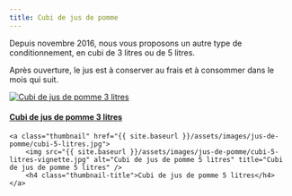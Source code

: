 ```yaml
---
title: Cubi de jus de pomme
---
```


Depuis novembre 2016, nous vous proposons un autre type de conditionnement, en cubi de 3 litres ou de 5 litres. 

Après ouverture, le jus est à conserver au frais et à consommer dans le mois qui suit.

<div class="image-container">
    <a class="thumbnail" href="{{ site.baseurl }}/assets/images/jus-de-pomme/cubi-3-litres.jpg">
        <img src="{{ site.baseurl }}/assets/images/jus-de-pomme/cubi-3-litres-vignette.jpg" alt="Cubi de jus de pomme 3 litres" title="Cubi de jus de pomme 3 litres" />
        <h4 class="thumbnail-title">Cubi de jus de pomme 3 litres</h4>
    </a>
    
    <a class="thumbnail" href="{{ site.baseurl }}/assets/images/jus-de-pomme/cubi-5-litres.jpg">
        <img src="{{ site.baseurl }}/assets/images/jus-de-pomme/cubi-5-litres-vignette.jpg" alt="Cubi de jus de pomme 5 litres" title="Cubi de jus de pomme 5 litres" />
        <h4 class="thumbnail-title">Cubi de jus de pomme 5 litres</h4>
    </a>
</div>
